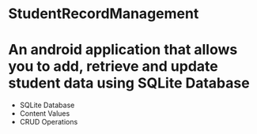 # StudentRecordManagement
# An android application that allows you to add, retrieve and update student data using SQLite Database

- SQLite Database
- Content Values
- CRUD Operations
